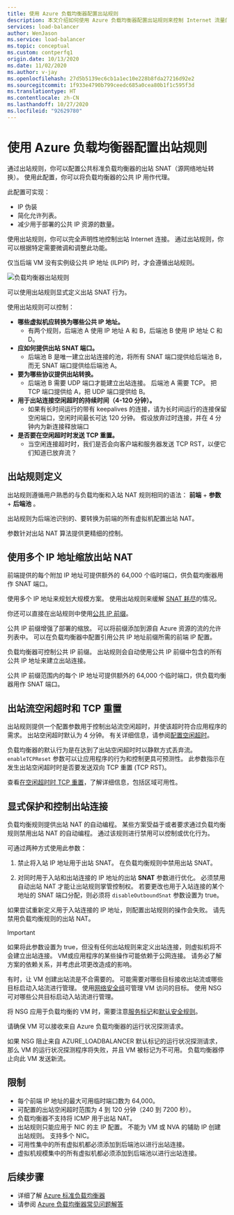 ```yaml
---
title: 使用 Azure 负载均衡器配置出站规则
description: 本文介绍如何使用 Azure 负载均衡器配置出站规则来控制 Internet 流量的流出量。
services: load-balancer
author: WenJason
ms.service: load-balancer
ms.topic: conceptual
ms.custom: contperfq1
origin.date: 10/13/2020
ms.date: 11/02/2020
ms.author: v-jay
ms.openlocfilehash: 27d5b5139ec6cb1a1ec10e228b8fda27216d92e2
ms.sourcegitcommit: 1f933e4790b799ceedc685a0cea80b1f1c595f3d
ms.translationtype: HT
ms.contentlocale: zh-CN
ms.lasthandoff: 10/27/2020
ms.locfileid: "92629780"
---
```

# <a name="outbound-rules-azure-load-balancer"></a><a name="outboundrules"></a>使用 Azure 负载均衡器配置出站规则

通过出站规则，你可以配置公共标准负载均衡器的出站 SNAT（源网络地址转换）。 使用此配置，你可以将负载均衡器的公共 IP 用作代理。

此配置可实现：

* IP 伪装
* 简化允许列表。
* 减少用于部署的公共 IP 资源的数量。

使用出站规则，你可以完全声明性地控制出站 Internet 连接。 通过出站规则，你可以根据特定需要微调和调整此功能。 

仅当后端 VM 没有实例级公共 IP 地址 (ILPIP) 时，才会遵循出站规则。

![负载均衡器出站规则](media/load-balancer-outbound-rules-overview/load-balancer-outbound-rules.png)

可以使用出站规则显式定义出站 SNAT 行为。

使用出站规则可以控制：

* **哪些虚拟机应转换为哪些公共 IP 地址。**
     * 有两个规则，后端池 A 使用 IP 地址 A 和 B，后端池 B 使用 IP 地址 C 和 D。
* **应如何提供出站 SNAT 端口。**
     * 后端池 B 是唯一建立出站连接的池，将所有 SNAT 端口提供给后端池 B，而无 SNAT 端口提供给后端池 A。
* **要为哪些协议提供出站转换。**
     * 后端池 B 需要 UDP 端口才能建立出站连接。 后端池 A 需要 TCP。 把 TCP 端口提供给 A，把 UDP 端口提供给 B。
* **用于出站连接空闲超时的持续时间（4-120 分钟）。**
     * 如果有长时间运行的带有 keepalives 的连接，请为长时间运行的连接保留空闲端口，空闲时间最长可达 120 分钟。 假设放弃过时连接，并在 4 分钟内为新连接释放端口 
* **是否要在空闲超时时发送 TCP 重置。**
     * 当空闲连接超时时，我们是否会向客户端和服务器发送 TCP RST，以便它们知道已放弃流？

## <a name="outbound-rule-definition"></a>出站规则定义

出站规则遵循用户熟悉的与负载均衡和入站 NAT 规则相同的语法： **前端** + **参数** + **后端池** 。 

出站规则为后端池识别的、要转换为前端的所有虚拟机配置出站 NAT。   

参数针对出站 NAT 算法提供更精细的控制。

## <a name="scale-outbound-nat-with-multiple-ip-addresses"></a><a name="scale"></a>使用多个 IP 地址缩放出站 NAT

前端提供的每个附加 IP 地址可提供额外的 64,000 个临时端口，供负载均衡器用作 SNAT 端口。 

使用多个 IP 地址来规划大规模方案。 使用出站规则来缓解 [SNAT 耗尽](troubleshoot-outbound-connection.md#snatexhaust)的情况。 

你还可以直接在出站规则中使用[公共 IP 前缀](/load-balancer/load-balancer-outbound-connections#outboundrules)。 

公共 IP 前缀增强了部署的缩放。 可以将前缀添加到源自 Azure 资源的流的允许列表中。 可以在负载均衡器中配置引用公共 IP 地址前缀所需的前端 IP 配置。  

负载均衡器可控制公共 IP 前缀。 出站规则会自动使用公共 IP 前缀中包含的所有公共 IP 地址来建立出站连接。 

公共 IP 前缀范围内的每个 IP 地址可提供额外的 64,000 个临时端口，供负载均衡器用作 SNAT 端口。

## <a name="outbound-flow-idle-timeout-and-tcp-reset"></a><a name="idletimeout"></a> 出站流空闲超时和 TCP 重置

出站规则提供一个配置参数用于控制出站流空闲超时，并使该超时符合应用程序的需求。 出站空闲超时默认为 4 分钟。 有关详细信息，请参阅[配置空闲超时](load-balancer-tcp-idle-timeout.md)。 

负载均衡器的默认行为是在达到了出站空闲超时时以静默方式丢弃流。 `enableTCPReset` 参数可以让应用程序的行为和控制更具可预测性。 此参数指示在发生出站空闲超时时是否要发送双向 TCP 重置 (TCP RST)。 

查看[在空闲超时时 TCP 重置](/load-balancer/load-balancer-tcp-reset)，了解详细信息，包括区域可用性。

## <a name="securing-and-controlling-outbound-connectivity-explicitly"></a><a name="preventoutbound"></a>显式保护和控制出站连接

负载均衡规则提供出站 NAT 的自动编程。 某些方案受益于或者要求通过负载均衡规则禁用出站 NAT 的自动编程。 通过该规则进行禁用可以控制或优化行为。  

可通过两种方式使用此参数：

1. 禁止将入站 IP 地址用于出站 SNAT。 在负载均衡规则中禁用出站 SNAT。
  
2. 对同时用于入站和出站连接的 IP 地址的出站 **SNAT** 参数进行优化。 必须禁用自动出站 NAT 才能让出站规则掌管控制权。 若要更改也用于入站连接的某个地址的 SNAT 端口分配，则必须将 `disableOutboundSnat` 参数设置为 true。 

如果尝试重新定义用于入站连接的 IP 地址，则配置出站规则的操作会失败。  请先禁用负载均衡规则的出站 NAT。

>[!IMPORTANT]
> 如果将此参数设置为 true，但没有任何出站规则来定义出站连接，则虚拟机将不会建立出站连接。  VM或应用程序的某些操作可能依赖于公网连接。 请务必了解方案的依赖关系，并考虑此项更改造成的影响。

有时，让 VM 创建出站流是不合需要的。 可能需要对哪些目标接收出站流或哪些目标启动入站流进行管理。 使用[网络安全组](../virtual-network/security-overview.md)可管理 VM 访问的目标。 使用 NSG 可对哪些公共目标启动入站流进行管理。

将 NSG 应用于负载均衡的 VM 时，需要注意[服务标记](../virtual-network/security-overview.md#service-tags)和[默认安全规则](../virtual-network/security-overview.md#default-security-rules)。 

请确保 VM 可以接收来自 Azure 负载均衡器的运行状况探测请求。

如果 NSG 阻止来自 AZURE_LOADBALANCER 默认标记的运行状况探测请求，那么 VM 的运行状况探测程序将失败，并且 VM 被标记为不可用。 负载均衡器停止向此 VM 发送新流。

## <a name="limitations"></a>限制

- 每个前端 IP 地址的最大可用临时端口数为 64,000。
- 可配置的出站空闲超时范围为 4 到 120 分钟（240 到 7200 秒）。
- 负载均衡器不支持将 ICMP 用于出站 NAT。
- 出站规则只能应用于 NIC 的主 IP 配置。  不能为 VM 或 NVA 的辅助 IP 创建出站规则。 支持多个 NIC。
- 可用性集中的所有虚拟机都必须添加到后端池以进行出站连接。 
- 虚拟机规模集中的所有虚拟机都必须添加到后端池以进行出站连接。

## <a name="next-steps"></a>后续步骤

- 详细了解 [Azure 标准负载均衡器](load-balancer-overview.md)
- 请参阅 [Azure 负载均衡器常见问题解答](load-balancer-faqs.md)

